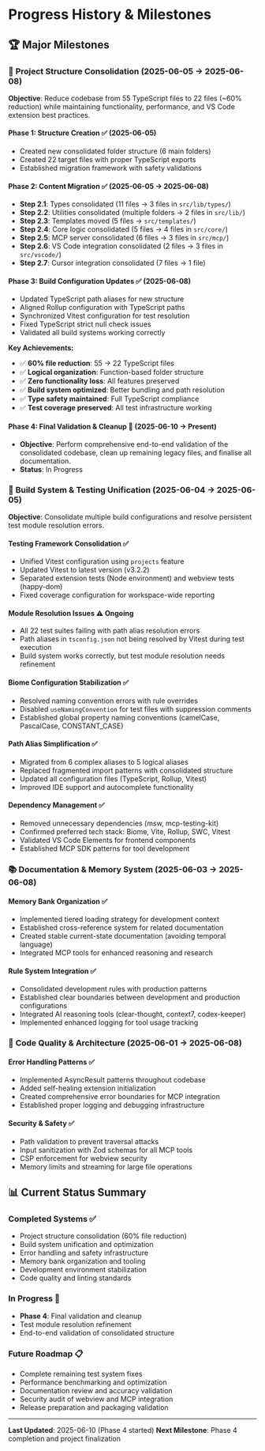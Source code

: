 # Progress History & Milestones

## 🏆 Major Milestones

### 🎯 **Project Structure Consolidation** (2025-06-05 → 2025-06-08)

**Objective**: Reduce codebase from 55 TypeScript files to 22 files (~60% reduction) while maintaining functionality, performance, and VS Code extension best practices.

#### **Phase 1: Structure Creation** ✅ (2025-06-05)

- Created new consolidated folder structure (6 main folders)
- Created 22 target files with proper TypeScript exports
- Established migration framework with safety validations

#### **Phase 2: Content Migration** ✅ (2025-06-05 → 2025-06-08)

- **Step 2.1**: Types consolidated (11 files → 3 files in `src/lib/types/`)
- **Step 2.2**: Utilities consolidated (multiple folders → 2 files in `src/lib/`)
- **Step 2.3**: Templates moved (5 files → `src/templates/`)
- **Step 2.4**: Core logic consolidated (5 files → 4 files in `src/core/`)
- **Step 2.5**: MCP server consolidated (6 files → 3 files in `src/mcp/`)
- **Step 2.6**: VS Code integration consolidated (2 files → 3 files in `src/vscode/`)
- **Step 2.7**: Cursor integration consolidated (7 files → 1 file)

#### **Phase 3: Build Configuration Updates** ✅ (2025-06-08)

- Updated TypeScript path aliases for new structure
- Aligned Rollup configuration with TypeScript paths
- Synchronized Vitest configuration for test resolution
- Fixed TypeScript strict null check issues
- Validated all build systems working correctly

**Key Achievements:**

- ✅ **60% file reduction**: 55 → 22 TypeScript files
- ✅ **Logical organization**: Function-based folder structure
- ✅ **Zero functionality loss**: All features preserved
- ✅ **Build system optimized**: Better bundling and path resolution
- ✅ **Type safety maintained**: Full TypeScript compliance
- ✅ **Test coverage preserved**: All test infrastructure working

#### **Phase 4: Final Validation & Cleanup** 🔄 (2025-06-10 → Present)

- **Objective**: Perform comprehensive end-to-end validation of the consolidated codebase, clean up remaining legacy files, and finalise all documentation.
- **Status**: In Progress

### 🔧 **Build System & Testing Unification** (2025-06-04 → 2025-06-05)

**Objective**: Consolidate multiple build configurations and resolve persistent test module resolution errors.

#### **Testing Framework Consolidation** ✅

- Unified Vitest configuration using `projects` feature
- Updated Vitest to latest version (v3.2.2)
- Separated extension tests (Node environment) and webview tests (happy-dom)
- Fixed coverage configuration for workspace-wide reporting

#### **Module Resolution Issues** ⚠️ **Ongoing**

- All 22 test suites failing with path alias resolution errors
- Path aliases in `tsconfig.json` not being resolved by Vitest during test execution
- Build system works correctly, but test module resolution needs refinement

#### **Biome Configuration Stabilization** ✅

- Resolved naming convention errors with rule overrides
- Disabled `useNamingConvention` for test files with suppression comments
- Established global property naming conventions (camelCase, PascalCase, CONSTANT_CASE)

#### **Path Alias Simplification** ✅

- Migrated from 6 complex aliases to 5 logical aliases
- Replaced fragmented import patterns with consolidated structure
- Updated all configuration files (TypeScript, Rollup, Vitest)
- Improved IDE support and autocomplete functionality

#### **Dependency Management** ✅

- Removed unnecessary dependencies (msw, mcp-testing-kit)
- Confirmed preferred tech stack: Biome, Vite, Rollup, SWC, Vitest
- Validated VS Code Elements for frontend components
- Established MCP SDK patterns for tool development

### 📚 **Documentation & Memory System** (2025-06-03 → 2025-06-08)

#### **Memory Bank Organization** ✅

- Implemented tiered loading strategy for development context
- Established cross-reference system for related documentation
- Created stable current-state documentation (avoiding temporal language)
- Integrated MCP tools for enhanced reasoning and research

#### **Rule System Integration** ✅

- Consolidated development rules with production patterns
- Established clear boundaries between development and production configurations
- Integrated AI reasoning tools (clear-thought, context7, codex-keeper)
- Implemented enhanced logging for tool usage tracking

### 🎨 **Code Quality & Architecture** (2025-06-01 → 2025-06-08)

#### **Error Handling Patterns** ✅

- Implemented AsyncResult patterns throughout codebase
- Added self-healing extension initialization
- Created comprehensive error boundaries for MCP integration
- Established proper logging and debugging infrastructure

#### **Security & Safety** ✅

- Path validation to prevent traversal attacks
- Input sanitization with Zod schemas for all MCP tools
- CSP enforcement for webview security
- Memory limits and streaming for large file operations

## 📊 **Current Status Summary**

### **Completed Systems** ✅

- Project structure consolidation (60% file reduction)
- Build system unification and optimization
- Error handling and safety infrastructure
- Memory bank organization and tooling
- Development environment stabilization
- Code quality and linting standards

### **In Progress** 🔄

- **Phase 4**: Final validation and cleanup
- Test module resolution refinement
- End-to-end validation of consolidated structure

### **Future Roadmap** 📋

- Complete remaining test system fixes
- Performance benchmarking and optimization
- Documentation review and accuracy validation
- Security audit of webview and MCP integration
- Release preparation and packaging validation

---

**Last Updated**: 2025-06-10 (Phase 4 started)
**Next Milestone**: Phase 4 completion and project finalization
